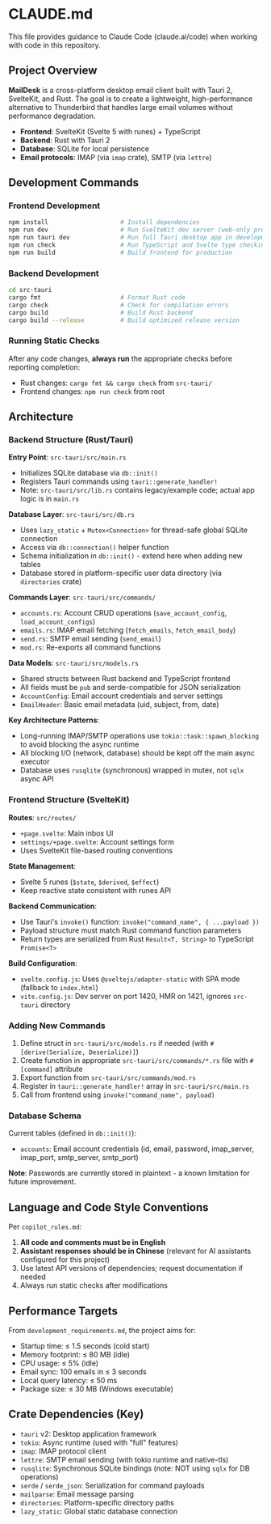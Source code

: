 # CLAUDE.md

This file provides guidance to Claude Code (claude.ai/code) when working with code in this repository.

## Project Overview

**MailDesk** is a cross-platform desktop email client built with Tauri 2, SvelteKit, and Rust. The goal is to create a lightweight, high-performance alternative to Thunderbird that handles large email volumes without performance degradation.

- **Frontend**: SvelteKit (Svelte 5 with runes) + TypeScript
- **Backend**: Rust with Tauri 2
- **Database**: SQLite for local persistence
- **Email protocols**: IMAP (via `imap` crate), SMTP (via `lettre`)

## Development Commands

### Frontend Development
```bash
npm install                    # Install dependencies
npm run dev                    # Run SvelteKit dev server (web-only preview)
npm run tauri dev              # Run full Tauri desktop app in development mode
npm run check                  # Run TypeScript and Svelte type checking
npm run build                  # Build frontend for production
```

### Backend Development
```bash
cd src-tauri
cargo fmt                      # Format Rust code
cargo check                    # Check for compilation errors
cargo build                    # Build Rust backend
cargo build --release          # Build optimized release version
```

### Running Static Checks
After any code changes, **always run** the appropriate checks before reporting completion:
- Rust changes: `cargo fmt && cargo check` from `src-tauri/`
- Frontend changes: `npm run check` from root

## Architecture

### Backend Structure (Rust/Tauri)

**Entry Point**: `src-tauri/src/main.rs`
- Initializes SQLite database via `db::init()`
- Registers Tauri commands using `tauri::generate_handler!`
- Note: `src-tauri/src/lib.rs` contains legacy/example code; actual app logic is in `main.rs`

**Database Layer**: `src-tauri/src/db.rs`
- Uses `lazy_static` + `Mutex<Connection>` for thread-safe global SQLite connection
- Access via `db::connection()` helper function
- Schema initialization in `db::init()` - extend here when adding new tables
- Database stored in platform-specific user data directory (via `directories` crate)

**Commands Layer**: `src-tauri/src/commands/`
- `accounts.rs`: Account CRUD operations (`save_account_config`, `load_account_configs`)
- `emails.rs`: IMAP email fetching (`fetch_emails`, `fetch_email_body`)
- `send.rs`: SMTP email sending (`send_email`)
- `mod.rs`: Re-exports all command functions

**Data Models**: `src-tauri/src/models.rs`
- Shared structs between Rust backend and TypeScript frontend
- All fields must be `pub` and serde-compatible for JSON serialization
- `AccountConfig`: Email account credentials and server settings
- `EmailHeader`: Basic email metadata (uid, subject, from, date)

**Key Architecture Patterns**:
- Long-running IMAP/SMTP operations use `tokio::task::spawn_blocking` to avoid blocking the async runtime
- All blocking I/O (network, database) should be kept off the main async executor
- Database uses `rusqlite` (synchronous) wrapped in mutex, not `sqlx` async API

### Frontend Structure (SvelteKit)

**Routes**: `src/routes/`
- `+page.svelte`: Main inbox UI
- `settings/+page.svelte`: Account settings form
- Uses SvelteKit file-based routing conventions

**State Management**:
- Svelte 5 runes (`$state`, `$derived`, `$effect`)
- Keep reactive state consistent with runes API

**Backend Communication**:
- Use Tauri's `invoke()` function: `invoke("command_name", { ...payload })`
- Payload structure must match Rust command function parameters
- Return types are serialized from Rust `Result<T, String>` to TypeScript `Promise<T>`

**Build Configuration**:
- `svelte.config.js`: Uses `@sveltejs/adapter-static` with SPA mode (fallback to `index.html`)
- `vite.config.js`: Dev server on port 1420, HMR on 1421, ignores `src-tauri` directory

### Adding New Commands

1. Define struct in `src-tauri/src/models.rs` if needed (with `#[derive(Serialize, Deserialize)]`)
2. Create function in appropriate `src-tauri/src/commands/*.rs` file with `#[command]` attribute
3. Export function from `src-tauri/src/commands/mod.rs`
4. Register in `tauri::generate_handler!` array in `src-tauri/src/main.rs`
5. Call from frontend using `invoke("command_name", payload)`

### Database Schema

Current tables (defined in `db::init()`):
- `accounts`: Email account credentials (id, email, password, imap_server, imap_port, smtp_server, smtp_port)

**Note**: Passwords are currently stored in plaintext - a known limitation for future improvement.

## Language and Code Style Conventions

Per `copilot_rules.md`:
1. **All code and comments must be in English**
2. **Assistant responses should be in Chinese** (relevant for AI assistants configured for this project)
3. Use latest API versions of dependencies; request documentation if needed
4. Always run static checks after modifications

## Performance Targets

From `development_requirements.md`, the project aims for:
- Startup time: ≤ 1.5 seconds (cold start)
- Memory footprint: ≤ 80 MB (idle)
- CPU usage: ≤ 5% (idle)
- Email sync: 100 emails in ≤ 3 seconds
- Local query latency: ≤ 50 ms
- Package size: ≤ 30 MB (Windows executable)

## Crate Dependencies (Key)

- `tauri` v2: Desktop application framework
- `tokio`: Async runtime (used with "full" features)
- `imap`: IMAP protocol client
- `lettre`: SMTP email sending (with tokio runtime and native-tls)
- `rusqlite`: Synchronous SQLite bindings (note: NOT using `sqlx` for DB operations)
- `serde` / `serde_json`: Serialization for command payloads
- `mailparse`: Email message parsing
- `directories`: Platform-specific directory paths
- `lazy_static`: Global static database connection
